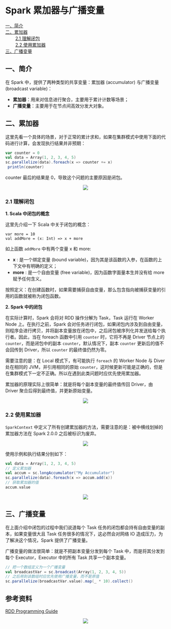 # Spark 累加器与广播变量

<nav>
<a href="#一简介">一、简介</a><br/>
<a href="#二累加器">二、累加器</a><br/>
&nbsp;&nbsp;&nbsp;&nbsp;&nbsp;&nbsp;&nbsp;&nbsp;<a href="#21-理解闭包">2.1 理解闭包</a><br/>
&nbsp;&nbsp;&nbsp;&nbsp;&nbsp;&nbsp;&nbsp;&nbsp;<a href="#22-使用累加器">2.2 使用累加器</a><br/>
<a href="#三广播变量">三、广播变量</a><br/>
</nav>

## 一、简介

在 Spark 中，提供了两种类型的共享变量：累加器 (accumulator) 与广播变量 (broadcast variable)：

+ **累加器**：用来对信息进行聚合，主要用于累计计数等场景；
+ **广播变量**：主要用于在节点间高效分发大对象。

## 二、累加器

这里先看一个具体的场景，对于正常的累计求和，如果在集群模式中使用下面的代码进行计算，会发现执行结果并非预期：

```scala
var counter = 0
val data = Array(1, 2, 3, 4, 5)
sc.parallelize(data).foreach(x => counter += x)
 println(counter)
```

counter 最后的结果是 0，导致这个问题的主要原因是闭包。

<div align="center"> <img src="https://gitee.com/jam5577/depository/raw/repo/picture/spark-累加器1.png"/> </div>



### 2.1 理解闭包

**1. Scala 中闭包的概念**

这里先介绍一下 Scala 中关于闭包的概念：

```
var more = 10
val addMore = (x: Int) => x + more
```

如上函数 `addMore` 中有两个变量 x 和 more:

- **x** : 是一个绑定变量 (bound variable)，因为其是该函数的入参，在函数的上下文中有明确的定义；
- **more** : 是一个自由变量 (free variable)，因为函数字面量本生并没有给 more 赋予任何含义。

按照定义：在创建函数时，如果需要捕获自由变量，那么包含指向被捕获变量的引用的函数就被称为闭包函数。

**2. Spark 中的闭包**

在实际计算时，Spark 会将对 RDD 操作分解为 Task，Task 运行在 Worker Node 上。在执行之前，Spark 会对任务进行闭包，如果闭包内涉及到自由变量，则程序会进行拷贝，并将副本变量放在闭包中，之后闭包被序列化并发送给每个执行者。因此，当在 foreach 函数中引用 `counter` 时，它将不再是 Driver 节点上的 `counter`，而是闭包中的副本 `counter`，默认情况下，副本 `counter` 更新后的值不会回传到 Driver，所以 `counter` 的最终值仍然为零。

需要注意的是：在 Local 模式下，有可能执行 `foreach` 的 Worker Node 与 Diver 处在相同的 JVM，并引用相同的原始 `counter`，这时候更新可能是正确的，但是在集群模式下一定不正确。所以在遇到此类问题时应优先使用累加器。

累加器的原理实际上很简单：就是将每个副本变量的最终值传回 Driver，由 Driver 聚合后得到最终值，并更新原始变量。


<div align="center"> <img src="https://gitee.com/jam5577/depository/raw/repo/picture/spark-集群模式.png"/> </div>

### 2.2 使用累加器

`SparkContext` 中定义了所有创建累加器的方法，需要注意的是：被中横线划掉的累加器方法在 Spark 2.0.0 之后被标识为废弃。

<div align="center"> <img src="https://gitee.com/jam5577/depository/raw/repo/picture/spark-累加器方法.png"/> </div>

使用示例和执行结果分别如下：

```scala
val data = Array(1, 2, 3, 4, 5)
// 定义累加器
val accum = sc.longAccumulator("My Accumulator")
sc.parallelize(data).foreach(x => accum.add(x))
// 获取累加器的值
accum.value
```

<div align="center"> <img src="https://gitee.com/jam5577/depository/raw/repo/picture/spark-累加器2.png"/> </div>



## 三、广播变量

在上面介绍中闭包的过程中我们说道每个 Task 任务的闭包都会持有自由变量的副本，如果变量很大且 Task 任务很多的情况下，这必然会对网络 IO 造成压力，为了解决这个情况，Spark 提供了广播变量。

广播变量的做法很简单：就是不把副本变量分发到每个 Task 中，而是将其分发到每个 Executor，Executor 中的所有 Task 共享一个副本变量。

```scala
// 把一个数组定义为一个广播变量
val broadcastVar = sc.broadcast(Array(1, 2, 3, 4, 5))
// 之后用到该数组时应优先使用广播变量，而不是原值
sc.parallelize(broadcastVar.value).map(_ * 10).collect()
```





## 参考资料

[RDD Programming Guide](http://spark.apache.org/docs/latest/rdd-programming-guide.html#rdd-programming-guide)



<div align="center"> <img  src="https://gitee.com/jam5577/depository/raw/repo/picture/weixin-desc.png"/> </div>
